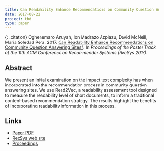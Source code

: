 ```yaml
---
title: Can Readability Enhance Recommendations on Community Question Answering Sites?
date: 2017-08-22
project: tbd
type: paper
---
```


{: .citation}
Oghenemaro Anuyah, Ion Madrazo Azpiazu, David McNeill, Maria Soledad Pera. 2017. [Can Readability Enhance Recommendations on Community Question Answering Sites?](#). In <cite>Proceedings of the Poster Track of the 11th ACM Conference on Recommender Systems (RecSys 2017)</cite>.

## Abstract

We present an initial examination on the impact text complexity has when incorporated into the recommendation process in community question answering sites. We use Read2Vec, a readability assessment tool designed to measure the readability level of short documents, to inform a traditional content-based recommendation strategy. The results highlight the benefits of incorporating readability information in this process.

## Links

* [Paper PDF](http://ceur-ws.org/Vol-1905/recsys2017_poster14.pdf)
* [RecSys web site](https://recsys.acm.org/recsys17/)
* [Proceedings](http://ceur-ws.org/Vol-1905/)